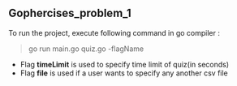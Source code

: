 ## Gophercises_problem_1
To run the project, execute following command in go compiler : <br />
> go run main.go quiz.go -flagName

- Flag <strong>timeLimit</strong> is used to specify time limit of quiz(in seconds)
- Flag <strong>file</strong> is used if a user wants to specify any another csv file 

